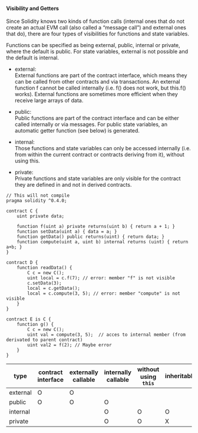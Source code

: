 <!-- https://solidity.readthedocs.io/en/develop/contracts.html#visibility-and-getters -->

#### Visibility and Getters
Since Solidity knows two kinds of function calls (internal ones that do not create an actual EVM call (also called a “message call”) and external ones that do), there are four types of visibilities for functions and state variables.

Functions can be specified as being external, public, internal or private, where the default is public. For state variables, external is not possible and the default is internal.

- external:  
External functions are part of the contract interface, which means they can be called from other contracts and via transactions. An external function f cannot be called internally (i.e. f() does not work, but this.f() works). External functions are sometimes more efficient when they receive large arrays of data.

- public:   
Public functions are part of the contract interface and can be either called internally or via messages. For public state variables, an automatic getter function (see below) is generated.

- internal:  
Those functions and state variables can only be accessed internally (i.e. from within the current contract or contracts deriving from it), without using this.

- private:  
Private functions and state variables are only visible for the contract they are defined in and not in derived contracts.

```solidity
// This will not compile
pragma solidity ^0.4.0;

contract C {
    uint private data;

    function f(uint a) private returns(uint b) { return a + 1; }
    function setData(uint a) { data = a; }
    function getData() public returns(uint) { return data; }
    function compute(uint a, uint b) internal returns (uint) { return a+b; }
}

contract D {
    function readData() {
        C c = new C();
        uint local = c.f(7); // error: member "f" is not visible
        c.setData(3);
        local = c.getData();
        local = c.compute(3, 5); // error: member "compute" is not visible
    }
}

contract E is C {
    function g() {
        C c = new C();
        uint val = compute(3, 5);  // acces to internal member (from derivated to parent contract)
        uint val2 = f(2); // Maybe error
    }
}
```

type     | contract interface | externally callable | internally callable | without using `this` | inheritable
---------|--------------------|---------------------|---------------------|----------------------|------------
external | O                  | O                   |                     |                      |
public   | O                  | O                   | O                   |                      |
internal |                    |                     | O                   | O                    | O
private  |                    |                     | O                   | O                    | X
